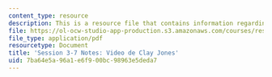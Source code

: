 ```yaml
---
content_type: resource
description: This is a resource file that contains information regarding session 3-7.
file: https://ol-ocw-studio-app-production.s3.amazonaws.com/courses/res-16-001-lean-enterprise-en-espanol-january-iap-2012/7ba64e5a96a1e6f900bc98963e5deda7_MITRES_16_001IAP12_3-7_Cly.pdf
file_type: application/pdf
resourcetype: Document
title: 'Session 3-7 Notes: Video de Clay Jones'
uid: 7ba64e5a-96a1-e6f9-00bc-98963e5deda7
---
```

